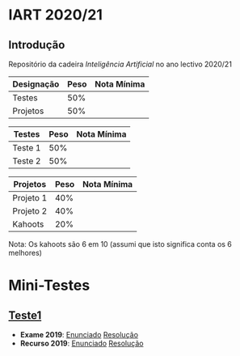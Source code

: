# IART 2020/21

## Introdução

Repositório da cadeira *Inteligência Artificial* no ano lectivo 2020/21

|Designação|Peso|Nota Mínima|
|-|-|-|
|Testes|50%||
|Projetos|50%||

|Testes|Peso|Nota Mínima|
|-|-|-|
|Teste 1|50%||
|Teste 2|50%||

|Projetos|Peso|Nota Mínima|
|-|-|-|
|Projeto 1|40%||
|Projeto 2|40%||
|Kahoots|20%||

Nota: Os kahoots são 6 em 10 (assumi que isto significa conta os 6 melhores)

# Mini-Testes

## [Teste1](MT1)

-	**Exame 2019**: [Enunciado](MT1/IART_Exame_EN_2019.pdf) [Resolução](MT1/IART_Exame_EN_2019.md)
-	**Recurso 2019**: [Enunciado](MT1/IART_Exame_ER_2019.pdf) [Resolução](MT1/IART_Exame_ER_2019.md)

